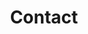 ---
layout: page
title: Contact
permalink: /contact/
feature-img: "assets/img/feature-img/phone.jpg"
tags: [Page]
---